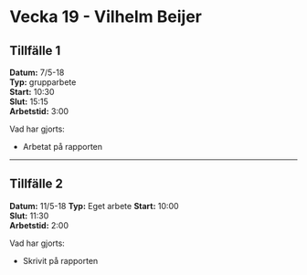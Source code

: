 # Vecka 19 - Vilhelm Beijer

## Tillfälle 1
**Datum:** 	7/5-18  
**Typ:** 	grupparbete  
**Start:**	10:30  
**Slut:**	15:15  
**Arbetstid:**	3:00

Vad har gjorts:  
* Arbetat på rapporten

---
## Tillfälle 2
**Datum:** 	11/5-18
**Typ:** 	Eget arbete 
**Start:**	10:00  
**Slut:**	11:30  
**Arbetstid:**	2:00  

Vad har gjorts:  
* Skrivit på rapporten